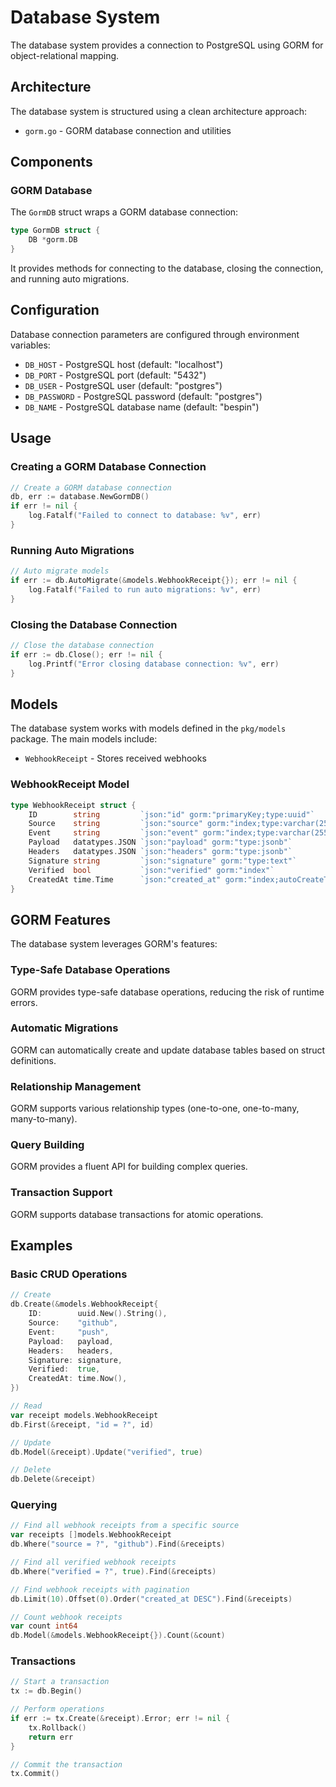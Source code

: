 # Database System

The database system provides a connection to PostgreSQL using GORM for object-relational mapping.

## Architecture

The database system is structured using a clean architecture approach:

- `gorm.go` - GORM database connection and utilities

## Components

### GORM Database

The `GormDB` struct wraps a GORM database connection:

```go
type GormDB struct {
    DB *gorm.DB
}
```

It provides methods for connecting to the database, closing the connection, and running auto migrations.

## Configuration

Database connection parameters are configured through environment variables:

- `DB_HOST` - PostgreSQL host (default: "localhost")
- `DB_PORT` - PostgreSQL port (default: "5432")
- `DB_USER` - PostgreSQL user (default: "postgres")
- `DB_PASSWORD` - PostgreSQL password (default: "postgres")
- `DB_NAME` - PostgreSQL database name (default: "bespin")

## Usage

### Creating a GORM Database Connection

```go
// Create a GORM database connection
db, err := database.NewGormDB()
if err != nil {
    log.Fatalf("Failed to connect to database: %v", err)
}
```

### Running Auto Migrations

```go
// Auto migrate models
if err := db.AutoMigrate(&models.WebhookReceipt{}); err != nil {
    log.Fatalf("Failed to run auto migrations: %v", err)
}
```

### Closing the Database Connection

```go
// Close the database connection
if err := db.Close(); err != nil {
    log.Printf("Error closing database connection: %v", err)
}
```

## Models

The database system works with models defined in the `pkg/models` package. The main models include:

- `WebhookReceipt` - Stores received webhooks

### WebhookReceipt Model

```go
type WebhookReceipt struct {
    ID        string         `json:"id" gorm:"primaryKey;type:uuid"`
    Source    string         `json:"source" gorm:"index;type:varchar(255)"`
    Event     string         `json:"event" gorm:"index;type:varchar(255)"`
    Payload   datatypes.JSON `json:"payload" gorm:"type:jsonb"`
    Headers   datatypes.JSON `json:"headers" gorm:"type:jsonb"`
    Signature string         `json:"signature" gorm:"type:text"`
    Verified  bool           `json:"verified" gorm:"index"`
    CreatedAt time.Time      `json:"created_at" gorm:"index;autoCreateTime"`
}
```

## GORM Features

The database system leverages GORM's features:

### Type-Safe Database Operations

GORM provides type-safe database operations, reducing the risk of runtime errors.

### Automatic Migrations

GORM can automatically create and update database tables based on struct definitions.

### Relationship Management

GORM supports various relationship types (one-to-one, one-to-many, many-to-many).

### Query Building

GORM provides a fluent API for building complex queries.

### Transaction Support

GORM supports database transactions for atomic operations.

## Examples

### Basic CRUD Operations

```go
// Create
db.Create(&models.WebhookReceipt{
    ID:        uuid.New().String(),
    Source:    "github",
    Event:     "push",
    Payload:   payload,
    Headers:   headers,
    Signature: signature,
    Verified:  true,
    CreatedAt: time.Now(),
})

// Read
var receipt models.WebhookReceipt
db.First(&receipt, "id = ?", id)

// Update
db.Model(&receipt).Update("verified", true)

// Delete
db.Delete(&receipt)
```

### Querying

```go
// Find all webhook receipts from a specific source
var receipts []models.WebhookReceipt
db.Where("source = ?", "github").Find(&receipts)

// Find all verified webhook receipts
db.Where("verified = ?", true).Find(&receipts)

// Find webhook receipts with pagination
db.Limit(10).Offset(0).Order("created_at DESC").Find(&receipts)

// Count webhook receipts
var count int64
db.Model(&models.WebhookReceipt{}).Count(&count)
```

### Transactions

```go
// Start a transaction
tx := db.Begin()

// Perform operations
if err := tx.Create(&receipt).Error; err != nil {
    tx.Rollback()
    return err
}

// Commit the transaction
tx.Commit()
```
